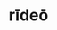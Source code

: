 ---
title: rīdeō
meaning: to smile, laugh
ch: [three, mt, mt1thru4, ss, ss1]
pos: verb
inf: rīdēre
secondppstem: rīd
infend: ēre
conjugation: second
derivatives: derision, ridiculous
---